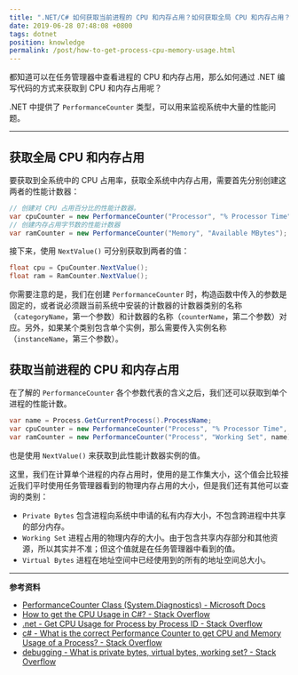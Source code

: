 ```yaml
---
title: ".NET/C# 如何获取当前进程的 CPU 和内存占用？如何获取全局 CPU 和内存占用？"
date: 2019-06-28 07:48:08 +0800
tags: dotnet
position: knowledge
permalink: /post/how-to-get-process-cpu-memory-usage.html
---
```


都知道可以在任务管理器中查看进程的 CPU 和内存占用，那么如何通过 .NET 编写代码的方式来获取到 CPU 和内存占用呢？

.NET 中提供了 `PerformanceCounter` 类型，可以用来监视系统中大量的性能问题。

---

<div id="toc"></div>

## 获取全局 CPU 和内存占用

要获取到全系统中的 CPU 占用率，获取全系统中内存占用，需要首先分别创建这两者的性能计数器：

```csharp
// 创建对 CPU 占用百分比的性能计数器。
var cpuCounter = new PerformanceCounter("Processor", "% Processor Time", "_Total");
// 创建内存占用字节数的性能计数器
var ramCounter = new PerformanceCounter("Memory", "Available MBytes");
```

接下来，使用 `NextValue()` 可分别获取到两者的值：

```csharp
float cpu = CpuCounter.NextValue();
float ram = RamCounter.NextValue();
```

你需要注意的是，我们在创建 `PerformanceCounter` 时，构造函数中传入的参数是固定的，或者说必须跟当前系统中安装的计数器的计数器类别的名称（`categoryName`，第一个参数）和计数器的名称（`counterName`，第二个参数）对应。另外，如果某个类别包含单个实例，那么需要传入实例名称（`instanceName`，第三个参数）。

## 获取当前进程的 CPU 和内存占用

在了解的 `PerformanceCounter` 各个参数代表的含义之后，我们还可以获取到单个进程的性能计数。

```csharp
var name = Process.GetCurrentProcess().ProcessName;
var cpuCounter = new PerformanceCounter("Process", "% Processor Time", name);
var ramCounter = new PerformanceCounter("Process", "Working Set", name);
```

也是使用 `NextValue()` 来获取到此性能计数器实例的值。

这里，我们在计算单个进程的内存占用时，使用的是工作集大小，这个值会比较接近我们平时使用任务管理器看到的物理内存占用的大小，但是我们还有其他可以查询的类别：

- `Private Bytes`
    包含进程向系统中申请的私有内存大小，不包含跨进程中共享的部分内存。
- `Working Set`
    进程占用的物理内存的大小。由于包含共享内存部分和其他资源，所以其实并不准；但这个值就是在任务管理器中看到的值。
- `Virtual Bytes`
    进程在地址空间中已经使用到的所有的地址空间总大小。

---

**参考资料**

- [PerformanceCounter Class (System.Diagnostics) - Microsoft Docs](https://docs.microsoft.com/zh-cn/dotnet/api/system.diagnostics.performancecounter)
- [How to get the CPU Usage in C#? - Stack Overflow](https://stackoverflow.com/a/278088/6233938)
- [.net - Get CPU Usage for Process by Process ID - Stack Overflow](https://stackoverflow.com/q/14802787/6233938)
- [c# - What is the correct Performance Counter to get CPU and Memory Usage of a Process? - Stack Overflow](https://stackoverflow.com/a/4680030/6233938)
- [debugging - What is private bytes, virtual bytes, working set? - Stack Overflow](https://stackoverflow.com/q/1984186/6233938)


